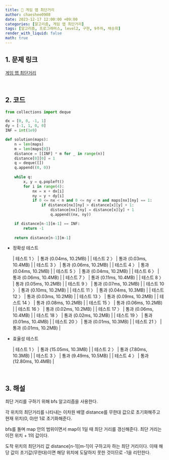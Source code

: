 ```yaml
---
title: 🐹 게임 맵 최단거리
author: chaeshee0908
date: 2023-12-17 12:00:00 +09:00
categories: [알고리즘, 게임 맵 최단거리]
tags: [알고리즘, 프로그래머스, level2, 구현, 9주차, 채승희]
render_with_liquid: false
math: true
---
```


## 1. 문제 링크

[게임 맵 최단거리](https://school.programmers.co.kr/learn/courses/30/lessons/1844)

<br>

## 2. 코드

```python
from collections import deque

dx = [0, 0, -1, 1]
dy = [-1, 1, 0, 0]
INF = int(1e9)

def solution(maps):
    n = len(maps)
    m = len(maps[0])
    distance = [[INF] * m for _ in range(n)]
    distance[0][0] = 1
    q = deque([])
    q.append((0, 0))
    
    while q:
        x, y = q.popleft()
        for i in range(4):
            nx = x + dx[i]
            ny = y + dy[i]
            if 0 <= nx < n and 0 <= ny < m and maps[nx][ny] == 1:
                if distance[nx][ny] > distance[x][y] + 1:
                    distance[nx][ny] = distance[x][y] + 1
                    q.append((nx, ny))

    if distance[n-1][m-1] == INF:
        return -1
    
    return distance[n-1][m-1]

```

- 정확성 테스트

    | 테스트 1 〉 | 통과 (0.04ms, 10.2MB) |
    | 테스트 2 〉 | 통과 (0.03ms, 10.4MB) |
    | 테스트 3 〉 | 통과 (0.06ms, 10.2MB) |
    | 테스트 4 〉 | 통과 (0.04ms, 10.2MB) |
    | 테스트 5 〉 | 통과 (0.04ms, 10.2MB) |
    | 테스트 6 〉 | 통과 (0.06ms, 10.4MB) |
    | 테스트 7 〉 | 통과 (0.11ms, 10.4MB) |
    | 테스트 8 〉 | 통과 (0.05ms, 10.2MB) |
    | 테스트 9 〉 | 통과 (0.07ms, 10.2MB) |
    | 테스트 10 〉 | 통과 (0.10ms, 10.2MB) |
    | 테스트 11 〉 | 통과 (0.04ms, 10.3MB) |
    | 테스트 12 〉 | 통과 (0.03ms, 10.2MB) |
    | 테스트 13 〉 | 통과 (0.09ms, 10.2MB) |
    | 테스트 14 〉 | 통과 (0.08ms, 10.2MB) |
    | 테스트 15 〉 | 통과 (0.06ms, 10.2MB) |
    | 테스트 16 〉 | 통과 (0.02ms, 10.2MB) |
    | 테스트 17 〉 | 통과 (0.06ms, 10.4MB) |
    | 테스트 18 〉 | 통과 (0.02ms, 10.2MB) |
    | 테스트 19 〉 | 통과 (0.01ms, 10.4MB) |
    | 테스트 20 〉 | 통과 (0.01ms, 10.3MB) |
    | 테스트 21 〉 | 통과 (0.01ms, 10.2MB) |

- 효율성 테스트

    | 테스트 1 〉 | 통과 (15.05ms, 10.3MB) |
    | 테스트 2 〉 | 통과 (7.80ms, 10.3MB) |
    | 테스트 3 〉 | 통과 (9.49ms, 10.5MB) |
    | 테스트 4 〉 | 통과 (12.80ms, 10.4MB) |


<br>

## 3. 해설
    
최단 거리를 구하기 위해 bfs 알고리즘을 사용한다. 

각 위치의 최단거리를 나타내는 이차원 배열 distance를 무한대 값으로 초기화해주고 현재 위치(0, 0)만 1로 초기화해준다. 

bfs를 돌며 map 안의 범위이면서 map이 1일 때 최단 거리를 갱신해준다. 최단 거리는 이전 위치 + 1의 값이다. 

도착 위치의 최단거리 값 distance[n-1][m-1]이 구하고자 하는 최단 거리이다. 이때 해당 값이 초기값(무한대)이면 해당 위치에 도달하지 못한 것이므로 -1을 리턴한다.